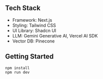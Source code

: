## Tech Stack

- Framework: Next.js
- Styling: Tailwind CSS
- UI Library: Shadcn UI
- LLM: Gemini Generative AI, Vercel AI SDK
- Vector DB: Pinecone

## Getting Started

```
npm install
npm run dev
```
